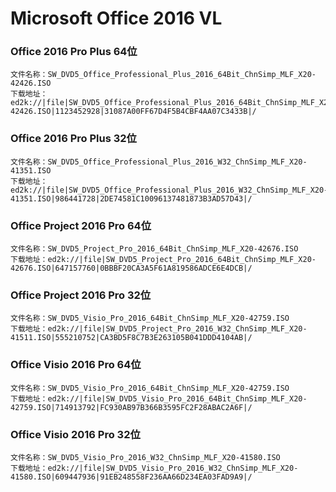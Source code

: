 # Microsoft Office 2016 VL

### Office 2016 Pro Plus 64位

    文件名称：SW_DVD5_Office_Professional_Plus_2016_64Bit_ChnSimp_MLF_X20-42426.ISO
    下载地址：ed2k://|file|SW_DVD5_Office_Professional_Plus_2016_64Bit_ChnSimp_MLF_X20-42426.ISO|1123452928|31087A00FF67D4F5B4CBF4AA07C3433B|/


### Office 2016 Pro Plus 32位

    文件名称：SW_DVD5_Office_Professional_Plus_2016_W32_ChnSimp_MLF_X20-41351.ISO
    下载地址：ed2k://|file|SW_DVD5_Office_Professional_Plus_2016_W32_ChnSimp_MLF_X20-41351.ISO|986441728|2DE74581C10096137481873B3AD57D43|/


### Office Project 2016 Pro 64位

    文件名称：SW_DVD5_Project_Pro_2016_64Bit_ChnSimp_MLF_X20-42676.ISO
    下载地址：ed2k://|file|SW_DVD5_Project_Pro_2016_64Bit_ChnSimp_MLF_X20-42676.ISO|647157760|0BBBF20CA3A5F61A819586ADCE6E4DCB|/


### Office Project 2016 Pro 32位

    文件名称：SW_DVD5_Visio_Pro_2016_64Bit_ChnSimp_MLF_X20-42759.ISO
    下载地址：ed2k://|file|SW_DVD5_Project_Pro_2016_W32_ChnSimp_MLF_X20-41511.ISO|555210752|CA3BD5F8C7B3E263105B041DDD4104AB|/


### Office Visio 2016 Pro 64位

    文件名称：SW_DVD5_Visio_Pro_2016_64Bit_ChnSimp_MLF_X20-42759.ISO
    下载地址：ed2k://|file|SW_DVD5_Visio_Pro_2016_64Bit_ChnSimp_MLF_X20-42759.ISO|714913792|FC930AB97B366B3595FC2F28ABAC2A6F|/


### Office Visio 2016 Pro 32位

    文件名称：SW_DVD5_Visio_Pro_2016_W32_ChnSimp_MLF_X20-41580.ISO
    下载地址：ed2k://|file|SW_DVD5_Visio_Pro_2016_W32_ChnSimp_MLF_X20-41580.ISO|609447936|91EB248558F236AA66D234EA03FAD9A9|/
